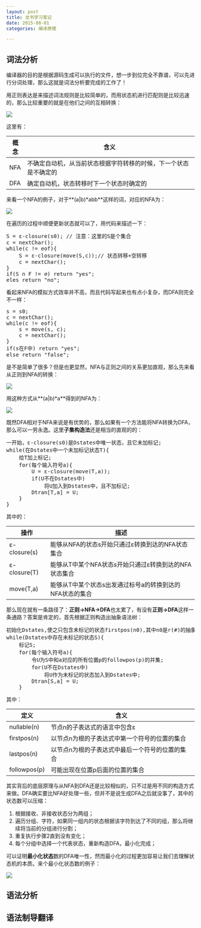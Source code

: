 ```yaml
---
layout: post
title: 龙书学习笔记
date: 2015-08-01
categories: 编译原理

---
```


## 词法分析

编译器的目的是根据源码生成可以执行的文件，想一步到位完全不靠谱，可以先进行分词处理，那么这就是词法分析要完成的工作了！

用正则表达是来描述词法规则是比较简单的，而用状态机进行匹配则是比较迅速的，那么比较重要的就是在他们之间的互相转换：

![](http://7xiz10.com1.z0.glb.clouddn.com/Compiler-1.png)

这里有：

概念|含义
-|-
NFA|不确定自动机，从当前状态根据字符转移的时候，下一个状态是不确定的
DFA|确定自动机，状态转移时下一个状态时确定的

来看一个NFA的例子，对于**(a|b)\*abb**这样的词，对应的NFA为：

![](http://7xiz10.com1.z0.glb.clouddn.com/Compiler-2.png)

在遍历的过程中顺便更新状态就可以了，用代码来描述一下：

<pre class="prettyprint">
S = &epsilon;-closure(s0); // 注意：这里的S是个集合
c = nextChar();
while(c != eof){
    S = &epsilon;-closure(move(S,c));// 状态转移+空转移
    c = nextChar();
}
if(S &cap; F != &empty;) return "yes";
eles return "no";
</pre>

看起来NFA的模拟方式效率并不高，而且代码写起来也有点小复杂，而DFA则完全不一样：

<pre class="prettyprint">
s = s0;
c = nextChar();
while(c != eof){
    s = move(s, c);
    c = nextChar();
}
if(s在F中) return "yes";
else return "false";
</pre>

是不是简单了很多？但是也更显然，NFA与正则之间的关系更加直观，那么先来看从正则到NFA的转换：

![](http://7xiz10.com1.z0.glb.clouddn.com/Compiler-3.png)

用这种方式从**(a|b)\*a**得到的NFA为：

![](http://7xiz10.com1.z0.glb.clouddn.com/Compiler-4.jpg)

既然DFA相对于NFA来说是有优势的，那么如果有一个方法能将NFA转换为DFA，那么可以一劳永逸。这里**子集构造法**还是相当的直观的的：

<pre class="prettyprint">
一开始，&epsilon;-closure(s0)是Dstates中唯一状态，且它未加标记;
while(在Dstates中一个未加标记状态T){
    给T加上标记;
    for(每个输入符号a){
        U = &epsilon;-closure(move(T,a));
        if(U不在Dstates中)
            将U加入到Dstates中，且不加标记;
        Dtran[T,a] = U;
    }
}
</pre>

其中的：

操作|描述
-|-
&epsilon;-closure(s)|能够从NFA的状态s开始只通过&epsilon;转换到达的NFA状态集合
&epsilon;-closure(T)|能够从T中某个NFA状态s开始只通过&epsilon;转换到达的NFA状态集合
move(T,a)|能够从T中某个状态s出发通过标号a的转换到达的NFA状态的集合

那么现在就有一条路径了：**正则-&gt;NFA-&gt;DFA**也太累了，有没有**正则-&gt;DFA**这样一条通路？答案是肯定的，首先根据正则构造出抽象语法树：

<pre class="prettyprint">
初始化Dstates,使之只包含未标记的状态firstpos(n0),其中n0是r(#)的抽象语法树的根节点;
while(Dstates中存在未标记的状态S){
    标记S;
    for(每个输入符号a){
        令U为S中和a对应的所有位置p的followpos(p)的并集;
        for(U不在Dstates中)
            将U作为未标记的状态加入到Dstates中;
        Dtran[S,a] = U;
    }
</pre>

其中：

定义|含义
-|-
nullable(n)|节点n的子表达式的语言中包含&epsilon;
firstpos(n)|以节点n为根的子表达式中第一个符号的位置的集合
lastpos(n)|以节点n为根的子表达式中最后一个符号的位置的集合
followpos(p)|可能出现在位置p后面的位置的集合

其实背后的底层原理与从NFA到DFA还是比较相似的，只不过是用不同的构造方式来做。DFA确实要比NFA好处理一些，但并不是说生成DFA之后就没事了，其中的状态数可以压缩：

1. 根据接收、非接收状态分为两组；
2. 遍历分组、字符，如果同一组内的状态根据该字符到达了不同的组，那么将继续将当前的分组进行分割；
3. 重复执行步骤2直到没有变化；
4. 每个分组中选择一个代表状态，重新构造DFA，最小化完成；

可以证明**最小化状态**数的DFA唯一性，然而最小化的过程更加容易让我们去理解状态机的本质。来个最小化状态数的例子：

![](http://7xiz10.com1.z0.glb.clouddn.com/Compiler-5.png)

## 语法分析




## 语法制导翻译